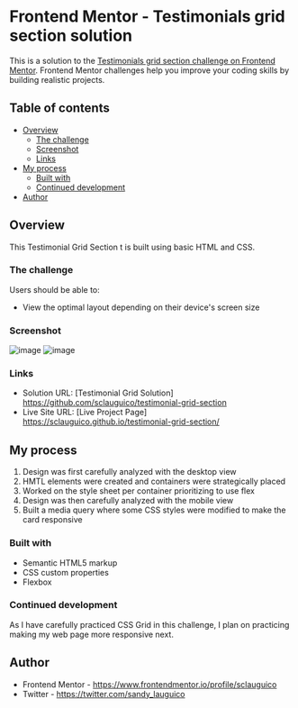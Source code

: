 # Frontend Mentor - Testimonials grid section solution

This is a solution to the [Testimonials grid section challenge on Frontend Mentor](https://www.frontendmentor.io/challenges/testimonials-grid-section-Nnw6J7Un7). Frontend Mentor challenges help you improve your coding skills by building realistic projects. 

## Table of contents

- [Overview](#overview)
  - [The challenge](#the-challenge)
  - [Screenshot](#screenshot)
  - [Links](#links)
- [My process](#my-process)
  - [Built with](#built-with)
  - [Continued development](#continued-development)
- [Author](#author)

## Overview
<p> This Testimonial Grid Section t is built using basic HTML and CSS. </p>

### The challenge

Users should be able to:

- View the optimal layout depending on their device's screen size

### Screenshot
![image](https://user-images.githubusercontent.com/67311751/162610850-efb406da-7f8b-455c-8d84-82d89d7c880d.png)
![image](https://user-images.githubusercontent.com/67311751/162610808-326e72a4-a62d-4911-8ccb-741ac4e533dd.png)

### Links

- Solution URL: [Testimonial Grid Solution] https://github.com/sclauguico/testimonial-grid-section
- Live Site URL: [Live Project Page] https://sclauguico.github.io/testimonial-grid-section/

## My process
1. Design was first carefully analyzed with the desktop view
2. HMTL elements were created and containers were strategically placed
3. Worked on the style sheet per container prioritizing to use flex
4. Design was then carefully analyzed with the mobile view
5. Built a media query where some CSS styles were modified to make the card responsive

### Built with

- Semantic HTML5 markup
- CSS custom properties
- Flexbox


### Continued development
As I have carefully practiced CSS Grid in this challenge, I plan on practicing making my web page more responsive next.

## Author

- Frontend Mentor - https://www.frontendmentor.io/profile/sclauguico
- Twitter - https://twitter.com/sandy_lauguico
